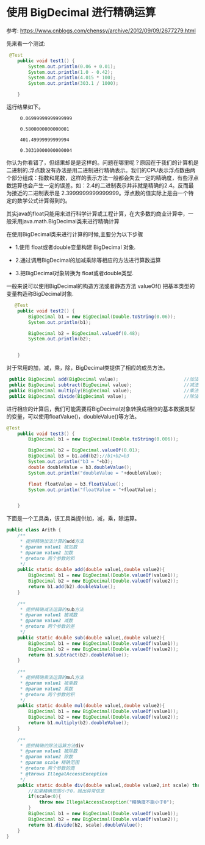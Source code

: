 # 使用 BigDecimal 进行精确运算

参考: https://www.cnblogs.com/chenssy/archive/2012/09/09/2677279.html

先来看一个测试:

```java
 @Test
    public void test1() {
        System.out.println(0.06 + 0.01);
        System.out.println(1.0 - 0.42);
        System.out.println(4.015 * 100);
        System.out.println(303.1 / 1000);

    }
```
 运行结果如下。

         0.06999999999999999

         0.5800000000000001

         401.49999999999994

         0.30310000000000004



你认为你看错了，但结果却是是这样的。问题在哪里呢？原因在于我们的计算机是二进制的.浮点数没有办法是用二进制进行精确表示。我们的CPU表示浮点数由两个部分组成：指数和尾数，这样的表示方法一般都会失去一定的精确度，有些浮点数运算也会产生一定的误差。如：2.4的二进制表示并非就是精确的2.4。反而最为接近的二进制表示是 2.3999999999999999。浮点数的值实际上是由一个特定的数学公式计算得到的。

其实java的float只能用来进行科学计算或工程计算，在大多数的商业计算中，一般采用java.math.BigDecimal类来进行精确计算

在使用BigDecimal类来进行计算的时候,主要分为以下步骤

* 1.使用 float或者double变量构建 BigDecimal 对象.

* 2.通过调用BigDecimal的加减乘除等相应的方法进行算数运算

* 3.把BigDecimal对象转换为 float或者double类型.


一般来说可以使用BigDecimal的构造方法或者静态方法 valueOf() 把基本类型的变量构造称BigDecimal对象.

```java
   @Test
    public void test2() {
        BigDecimal b1 = new BigDecimal(Double.toString(0.06));
        System.out.println(b1);

        BigDecimal b2 = BigDecimal.valueOf(0.48);
        System.out.println(b2);


    }
```

对于常用的加，减，乘，除，BigDecimal类提供了相应的成员方法。

```java
 public BigDecimal add(BigDecimal value);                        //加法
 public BigDecimal subtract(BigDecimal value);                   //减法 
 public BigDecimal multiply(BigDecimal value);                   //乘法
 public BigDecimal divide(BigDecimal value);                     //除法
```

  进行相应的计算后，我们可能需要将BigDecimal对象转换成相应的基本数据类型的变量，可以使用floatValue()，doubleValue()等方法。
  
```java
@Test
    public void test3() {
        BigDecimal b1 = new BigDecimal(Double.toString(0.006));

        BigDecimal b2 = BigDecimal.valueOf(0.01);
        BigDecimal b3 = b1.add(b2);//b1+b2=b3
        System.out.println("b3 = "+b3);
        double doubleValue = b3.doubleValue();
        System.out.println("doubleValue = "+doubleValue);

        float floatValue = b3.floatValue();
        System.out.println("floatValue = "+floatValue);


    }
```

 下面是一个工具类，该工具类提供加，减，乘，除运算。

```java
public class Arith {
    /**
     * 提供精确加法计算的add方法
     * @param value1 被加数
     * @param value2 加数
     * @return 两个参数的和
     */
    public static double add(double value1,double value2){
        BigDecimal b1 = new BigDecimal(Double.valueOf(value1));
        BigDecimal b2 = new BigDecimal(Double.valueOf(value2));
        return b1.add(b2).doubleValue();
    }
    
    /**
     * 提供精确减法运算的sub方法
     * @param value1 被减数
     * @param value2 减数
     * @return 两个参数的差
     */
    public static double sub(double value1,double value2){
        BigDecimal b1 = new BigDecimal(Double.valueOf(value1));
        BigDecimal b2 = new BigDecimal(Double.valueOf(value2));
        return b1.subtract(b2).doubleValue();
    }
    
    /**
     * 提供精确乘法运算的mul方法
     * @param value1 被乘数
     * @param value2 乘数
     * @return 两个参数的积
     */
    public static double mul(double value1,double value2){
        BigDecimal b1 = new BigDecimal(Double.valueOf(value1));
        BigDecimal b2 = new BigDecimal(Double.valueOf(value2));
        return b1.multiply(b2).doubleValue();
    }
    
    /**
     * 提供精确的除法运算方法div
     * @param value1 被除数
     * @param value2 除数
     * @param scale 精确范围
     * @return 两个参数的商
     * @throws IllegalAccessException
     */
    public static double div(double value1,double value2,int scale) throws IllegalAccessException{
        //如果精确范围小于0，抛出异常信息
        if(scale<0){         
            throw new IllegalAccessException("精确度不能小于0");
        }
        BigDecimal b1 = new BigDecimal(Double.valueOf(value1));
        BigDecimal b2 = new BigDecimal(Double.valueOf(value2));
        return b1.divide(b2, scale).doubleValue();    
    }
}
```


















